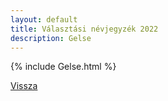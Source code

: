 ```yaml
---
layout: default
title: Választási névjegyzék 2022
description: Gelse
---
```


{% include Gelse.html %}

[Vissza](./)